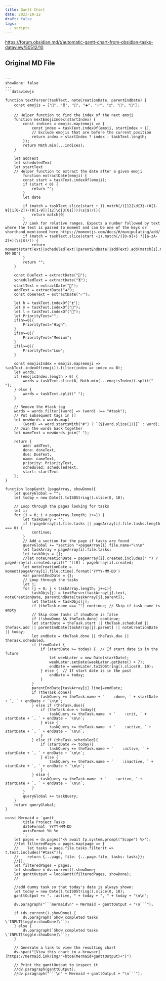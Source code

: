 ```yaml
---
title: Gantt Chart
date: 2023-10-12
draft: false
tags:
  - scripts
---
```

https://forum.obsidian.md/t/automatic-gantt-chart-from-obsidian-tasks-dataview/50512/10

## Original MD File

```

---
showDone: false
---
```dataviewjs

function textParser(taskText, noteCreationDate, parentEndDate) {
    const emojis = ["📅", "⏳", "🛫", "➕", "✅", "⏫", "🔼", "🔽"];

    // Helper function to find the index of the next emoji
	function nextEmojiIndex(startIndex) {
	    const indices = emojis.map(emoji => {
	        const index = taskText.indexOf(emoji, startIndex + 1);
	        // Exclude emojis that are before the current position
	        return index > startIndex ? index : taskText.length;
	    });
	    return Math.min(...indices);
	}

	let addText
	let scheduledText
	let startText
    // Helper function to extract the date after a given emoji
	    function extractDate(emoji) {
	    const start = taskText.indexOf(emoji);
	    if (start < 0) {
	        return "";
	    }
	    let date
	    
	    if (match = taskText.slice(start + 1).match(/([12]\d{3}-(0[1-9]|1[0-2])-(0[1-9]|[12]\d|3[01]))(\s|$)/)){
		    return match[0]
	    }
	    // Look for relative ranges. Expects a number followed by text where the text is passed to moment and can be one of the keys or shorthand mentioned here https://momentjs.com/docs/#/manipulating/add/
	    if (match = taskText.slice(start +1).match(/([0-9]+) ?([a-zA-Z]+)(\s|$)/)) {
		    return moment(startText||scheduledText||parentEndDate||addText).add(match[1],match[2]).format('YYYY-MM-DD')
	    }
	    return "";
	}

    const DueText = extractDate("📅");
    scheduledText = extractDate("⏳");
    startText = extractDate("🛫");
    addText = extractDate("➕");
    const doneText = extractDate("✅");

    let h = taskText.indexOf("⏫");
    let m = taskText.indexOf("🔼");
    let l = taskText.indexOf("🔽");
    let PriorityText="";
    if(h>=0){
        PriorityText="High";
    }
    if(m>=0){
        PriorityText="Medium";
    }
    if(l>=0){
        PriorityText="Low";
    }
    
    const emojisIndex = emojis.map(emoji => taskText.indexOf(emoji)).filter(index => index >= 0);
    let words;
    if (emojisIndex.length > 0) {
        words = taskText.slice(0, Math.min(...emojisIndex)).split(" ");
    } else {
        words = taskText.split(" ");
    }
    
    // Remove the #task tag
    words = words.filter((word) => (word) !== "#task");
    // Put subsequent tags in []
    let newWords = words.map(
        (word) => word.startsWith("#") ? `[${word.slice(1)}]` : word);
    // Join the words back together
    let nameText = newWords.join(" ");

    return {
        add: addText,
        done: doneText,
        due: DueText,
        name: nameText,
        priority: PriorityText,
        scheduled: scheduledText,
        start: startText
    };
}

function loopGantt (pageArray, showDone){
    let queryGlobal = "";
    let today = new Date().toISOString().slice(0, 10);

	// Loop through the pages looking for tasks
    let i;
    for (i = 0; i < pageArray.length; i+=1) {
        let taskQuery = "";
        if (!pageArray[i].file.tasks || pageArray[i].file.tasks.length === 0) { 
            continue;
        }
		// Add a section for the page if tasks are found
        queryGlobal += "section "+pageArray[i].file.name+"\n\n"
        let taskArray = pageArray[i].file.tasks;
        let taskObjs = [];
        //let noteCreationDate = pageArray[i].created.includes(" ") ? pageArray[i].created.split(" ")[0] : pageArray[i].created;
        let noteCreationDate = moment(pageArray[i].file.ctime).format('YYYY-MM-DD')
        var parentEndDate = {};
        // Loop through the tasks
        let j;
        for (j = 0; j < taskArray.length; j+=1){
            taskObjs[j] = textParser(taskArray[j].text, noteCreationDate, parentEndDate[taskArray[j].parent]);
            let theTask = taskObjs[j];
            if (theTask.name === "") continue; // Skip if task name is empty
            // Skip done tasks if showDone is false
            if (!showDone && theTask.done) continue;
            let startDate = theTask.start || theTask.scheduled || theTask.add || parentEndDate[taskArray[j].parent] || noteCreationDate || today;
            let endDate = theTask.done || theTask.due || theTask.scheduled;
            if (!endDate) {
                if (startDate >= today) {  // If start date is in the future
                    let weekLater = new Date(startDate);
                    weekLater.setDate(weekLater.getDate() + 7);
                    endDate = weekLater.toISOString().slice(0, 10);
                } else {  // If start date is in the past
                    endDate = today;
                }
            }
            parentEndDate[taskArray[j].line]=endDate;
            if (theTask.done){
                taskQuery += theTask.name + `    :done, ` + startDate + `, ` + endDate + `\n\n`;
            } else if (theTask.due){
                if (theTask.due < today){
                    taskQuery += theTask.name  + `    :crit, ` + startDate + `, ` + endDate + `\n\n`;
                } else {
                    taskQuery += theTask.name  + `    :active, ` + startDate + `, ` + endDate + `\n\n`;
                }
            } else if (theTask.scheduled){
                if (startDate <= today){
                    taskQuery += theTask.name + `    :active, ` + startDate + `, ` + endDate + `\n\n`;
                } else {
                    taskQuery += theTask.name + `    :inactive, ` + startDate + `, ` + endDate + `\n\n`;
                }
            } else {
                taskQuery += theTask.name  + `    :active, ` + startDate + `, ` + endDate + `\n\n`;
            }
        }
        queryGlobal += taskQuery;
    }
    return queryGlobal;
}

const Mermaid = `gantt
        title Project Tasks
        dateFormat  YYYY-MM-DD
        axisFormat %b %e
        `;
    let pages = dv.pages('<% await tp.system.prompt("Scope") %>');
    //let filteredPages = pages.map(page => {
    //    let tasks = page.file.tasks.filter(t => t.text.includes("#task"));
    //    return {...page, file: {...page.file, tasks: tasks}};
    //});
    let filteredPages = pages;
    let showDone = dv.current().showDone;
    let ganttOutput = loopGantt(filteredPages, showDone);
    //

	//add dummy task so that today's date is always shown:
    let today = new Date().toISOString().slice(0, 10); 
    ganttOutput += ". :active, " + today + ", " + today + "\n\n";
    
    dv.paragraph("```mermaid\n" + Mermaid + ganttOutput + "\n```");

	if (dv.current().showDone) { 
		dv.paragraph(`Show completed tasks \`INPUT[toggle:showDone]\``); 
	} else { 
		dv.paragraph(`Show completed tasks \`INPUT[toggle:showDone]\``); 
	}
	
	// Generate a link to view the resulting chart
    dv.span("[View this chart in a browser](https://mermaid.ink/img/"+btoa(Mermaid+ganttOutput)+")")
    
    // Print the ganttOutput to inspect it
    //dv.paragraph(ganttOutput);
    //dv.paragraph("```\n" + Mermaid + ganttOutput + "\n```");
```


```

